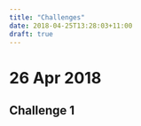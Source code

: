 ```yaml
---
title: "Challenges"
date: 2018-04-25T13:28:03+11:00
draft: true
---
```


# 26 Apr 2018

## Challenge 1
<!-- insert latest Friday challenges here -->

<!-- move old challenges to their own page, the will be automatically listed below -->

